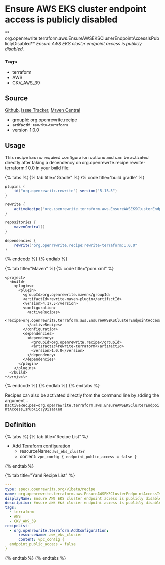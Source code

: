 # Ensure AWS EKS cluster endpoint access is publicly disabled

** org.openrewrite.terraform.aws.EnsureAWSEKSClusterEndpointAccessIsPubliclyDisabled**
_Ensure AWS EKS cluster endpoint access is publicly disabled._

### Tags

* terraform
* AWS
* CKV_AWS_39

## Source

[Github](https://github.com/openrewrite/rewrite-terraform), [Issue Tracker](https://github.com/openrewrite/rewrite-terraform/issues), [Maven Central](https://search.maven.org/artifact/org.openrewrite.recipe/rewrite-terraform/1.0.0/jar)

* groupId: org.openrewrite.recipe
* artifactId: rewrite-terraform
* version: 1.0.0


## Usage

This recipe has no required configuration options and can be activated directly after taking a dependency on org.openrewrite.recipe:rewrite-terraform:1.0.0 in your build file:

{% tabs %}
{% tab title="Gradle" %}
{% code title="build.gradle" %}
```groovy
plugins {
    id("org.openrewrite.rewrite") version("5.15.5")
}

rewrite {
    activeRecipe("org.openrewrite.terraform.aws.EnsureAWSEKSClusterEndpointAccessIsPubliclyDisabled")
}

repositories {
    mavenCentral()
}

dependencies {
    rewrite("org.openrewrite.recipe:rewrite-terraform:1.0.0")
}
```
{% endcode %}
{% endtab %}

{% tab title="Maven" %}
{% code title="pom.xml" %}
```markup
<project>
  <build>
    <plugins>
      <plugin>
        <groupId>org.openrewrite.maven</groupId>
        <artifactId>rewrite-maven-plugin</artifactId>
        <version>4.17.2</version>
        <configuration>
          <activeRecipes>
            <recipe>org.openrewrite.terraform.aws.EnsureAWSEKSClusterEndpointAccessIsPubliclyDisabled</recipe>
          </activeRecipes>
        </configuration>
        <dependencies>
          <dependency>
            <groupId>org.openrewrite.recipe</groupId>
            <artifactId>rewrite-terraform</artifactId>
            <version>1.0.0</version>
          </dependency>
        </dependencies>
      </plugin>
    </plugins>
  </build>
</project>
```
{% endcode %}
{% endtab %}
{% endtabs %}

Recipes can also be activated directly from the command line by adding the argument `-DactiveRecipes=org.openrewrite.terraform.aws.EnsureAWSEKSClusterEndpointAccessIsPubliclyDisabled`

## Definition

{% tabs %}
{% tab title="Recipe List" %}
* [Add Terraform configuration](../../terraform/addconfiguration.md)
  * resourceName: `aws_eks_cluster`
  * content: `vpc_config {
  endpoint_public_access = false
}`

{% endtab %}

{% tab title="Yaml Recipe List" %}
```yaml
---
type: specs.openrewrite.org/v1beta/recipe
name: org.openrewrite.terraform.aws.EnsureAWSEKSClusterEndpointAccessIsPubliclyDisabled
displayName: Ensure AWS EKS cluster endpoint access is publicly disabled
description: Ensure AWS EKS cluster endpoint access is publicly disabled.
tags:
  - terraform
  - AWS
  - CKV_AWS_39
recipeList:
  - org.openrewrite.terraform.AddConfiguration:
      resourceName: aws_eks_cluster
      content: vpc_config {
  endpoint_public_access = false
}

```
{% endtab %}
{% endtabs %}
